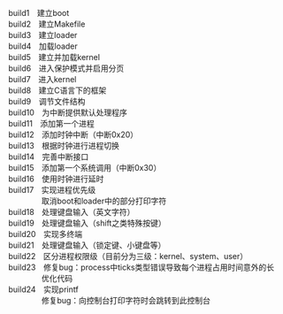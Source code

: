 build1　建立boot  
build2　建立Makefile  
build3　建立loader  
build4　加载loader  
build5　建立并加载kernel  
build6　进入保护模式并启用分页  
build7　进入kernel  
build8　建立C语言下的框架  
build9　调节文件结构  
build10　为中断提供默认处理程序  
build11　添加第一个进程  
build12　添加时钟中断（中断0x20）  
build13　根据时钟进行进程切换  
build14　完善中断接口  
build15　添加第一个系统调用（中断0x30）  
build16　使用时钟进行延时  
build17　实现进程优先级  
　　　　 取消boot和loader中的部分打印字符  
build18　处理键盘输入（英文字符）  
build19　处理键盘输入（shift之类特殊按键）  
build20　实现多终端  
build21　处理键盘输入（锁定键、小键盘等）  
build22　区分进程权限级（目前分为三级：kernel、system、user）  
build23　修复bug：process中ticks类型错误导致每个进程占用时间意外的长  
　　　　 优化代码  
build24　实现printf  
　　　　 修复bug：向控制台打印字符时会跳转到此控制台
